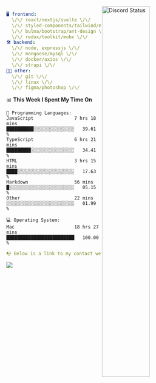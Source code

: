 
<a href="https://discord.com/users/279302975371870218" target="_blank">
    <img width="50%" align="right" alt="Discord Status" src="https://lanyard.cnrad.dev/api/279302975371870218?bg=161B22&borderRadius=5px%205px%200%200&hideTimestamp=true&idleMessage=Just%20chillin%27%20at%20the%20moment&animated=true">
</a>

```yaml
🖥️ frontend: 
  \/\/ react/nextjs/svelte \/\/
  \/\/ styled-components/tailwind/mui/
  \/\/ bulma/bootstrap/ant-design \/\/
  \/\/ redux/toolkit/mobx \/\/
🛠 backend: 
  \/\/ node, expressjs \/\/
  \/\/ mongoose/mysql \/\/
  \/\/ docker/axios \/\/
  \/\/ strapi \/\/
👨‍💻 other: 
  \/\/ git \/\/ 
  \/\/ linux \/\/
  \/\/ figma/photoshop \/\/
```
<!--START_SECTION:waka-->
📊 **This Week I Spent My Time On** 

```text
💬 Programming Languages: 
JavaScript               7 hrs 18 mins       ██████████░░░░░░░░░░░░░░░   39.61 % 
TypeScript               6 hrs 21 mins       █████████░░░░░░░░░░░░░░░░   34.41 % 
HTML                     3 hrs 15 mins       ████░░░░░░░░░░░░░░░░░░░░░   17.63 % 
Markdown                 56 mins             █░░░░░░░░░░░░░░░░░░░░░░░░   05.15 % 
Other                    22 mins             ░░░░░░░░░░░░░░░░░░░░░░░░░   01.99 % 

💻 Operating System: 
Mac                      18 hrs 27 mins      █████████████████████████   100.00 % 
```


<!--END_SECTION:waka-->
```yaml
📭 Below is a link to my contact website 
```
<a href="https://mxns.xyz" target="_black"> <img src="https://img.shields.io/badge/website-161B22?style=for-the-badge&logo=About.me&logoColor=white"></img> <a/>
